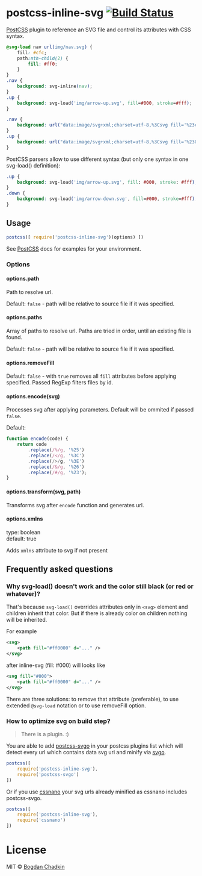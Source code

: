# postcss-inline-svg [![Build Status][travis-img]][travis]

[PostCSS] plugin to reference an SVG file and control its attributes with CSS syntax.

[PostCSS]: https://github.com/postcss/postcss
[travis-img]: https://travis-ci.org/TrySound/postcss-inline-svg.svg
[travis]: https://travis-ci.org/TrySound/postcss-inline-svg

```css
@svg-load nav url(img/nav.svg) {
    fill: #cfc;
    path:nth-child(2) {
        fill: #ff0;
    }
}
.nav {
    background: svg-inline(nav);
}
.up {
    background: svg-load('img/arrow-up.svg', fill=#000, stroke=#fff);
}
```

```css
.nav {
    background: url("data:image/svg+xml;charset=utf-8,%3Csvg fill='%23cfc'%3E%3Cpath d='...'/%3E%3Cpath d='...' fill='%23ff0'/%3E%3Cpath d='...'/%3E%3C/svg%3E");
}
.up {
    background: url("data:image/svg+xml;charset=utf-8,%3Csvg fill='%23000' stroke='%23fff'%3E...%3C/svg%3E");
}
```

PostCSS parsers allow to use different syntax (but only one syntax in one svg-load() definition):

```css
.up {
    background: svg-load('img/arrow-up.svg', fill: #000, stroke: #fff);
}
.down {
    background: svg-load('img/arrow-down.svg', fill=#000, stroke=#fff);
}
```

## Usage

```js
postcss([ require('postcss-inline-svg')(options) ])
```

See [PostCSS] docs for examples for your environment.

### Options

#### options.path

Path to resolve url.

Default: `false` - path will be relative to source file if it was specified.

#### options.paths

Array of paths to resolve url. Paths are tried in order, until an existing file is found.

Default: `false` - path will be relative to source file if it was specified.

#### options.removeFill

Default: `false` - with `true` removes all `fill` attributes before applying specified.
Passed RegExp filters files by id.

#### options.encode(svg)

Processes svg after applying parameters. Default will be ommited if passed `false`.

Default:

```js
function encode(code) {
    return code
        .replace(/%/g, '%25')
        .replace(/</g, '%3C')
        .replace(/>/g, '%3E')
        .replace(/&/g, '%26')
        .replace(/#/g, '%23');
}
```

#### options.transform(svg, path)

Transforms svg after `encode` function and generates url.

#### options.xmlns

type: boolean  
default: true

Adds `xmlns` attribute to svg if not present


## Frequently asked questions

### Why svg-load() doesn't work and the color still black (or red or whatever)?

That's because `svg-load()` overrides attributes only in `<svg>` element and children inherit that color.
But if there is already color on children nothing will be inherited.

For example

```xml
<svg>
    <path fill="#ff0000" d="..." />
</svg>
```

after inline-svg (fill: #000) will looks like

```xml
<svg fill="#000">
    <path fill="#ff0000" d="..." />
</svg>
```

There are three solutions: to remove that attribute (preferable), to use extended `@svg-load` notation or to use removeFill option.

### How to optimize svg on build step?

> There is a plugin. :)

You are able to add [postcss-svgo](https://github.com/ben-eb/postcss-svgo) in your postcss plugins list
which will detect every url which contains data svg uri and
minify via [svgo](https://github.com/svg/svgo).

```js
postcss([
    require('postcss-inline-svg'),
    require('postcss-svgo')
])
```

Or if you use [cssnano](https://github.com/ben-eb/cssnano) your svg urls already minified
as cssnano includes postcss-svgo.

```js
postcss([
    require('postcss-inline-svg'),
    require('cssnano')
])
```


# License

MIT © [Bogdan Chadkin](mailto:trysound@yandex.ru)
